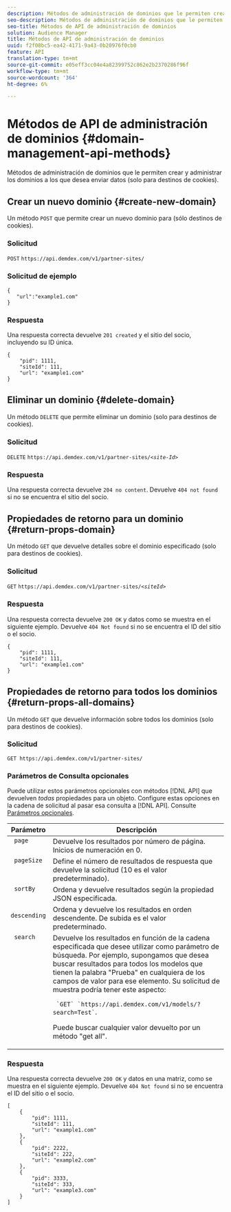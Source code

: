 ```yaml
---
description: Métodos de administración de dominios que le permiten crear y administrar los dominios a los que desea enviar datos (solo para destinos de cookies).
seo-description: Métodos de administración de dominios que le permiten crear y administrar los dominios a los que desea enviar datos (solo para destinos de cookies).
seo-title: Métodos de API de administración de dominios
solution: Audience Manager
title: Métodos de API de administración de dominios
uuid: f2f08bc5-ea42-4171-9a43-0b20976f0cb0
feature: API
translation-type: tm+mt
source-git-commit: e05eff3cc04e4a82399752c862e2b2370286f96f
workflow-type: tm+mt
source-wordcount: '364'
ht-degree: 6%

---
```



# Métodos de API de administración de dominios {#domain-management-api-methods}

Métodos de administración de dominios que le permiten crear y administrar los dominios a los que desea enviar datos (solo para destinos de cookies).

<!-- c_partner_site.xml -->

## Crear un nuevo dominio {#create-new-domain}

Un método `POST` que permite crear un nuevo dominio para (sólo destinos de cookies).

<!-- r_post_new_partner_site.xml -->

### Solicitud

`POST` `https://api.demdex.com/v1/partner-sites/`

### Solicitud de ejemplo

```
{
   "url":"example1.com"
}
```

### Respuesta

Una respuesta correcta devuelve `201 created` y el sitio del socio, incluyendo su ID única.

```
{
    "pid": 1111,
    "siteId": 111,
    "url": "example1.com"
}
```

## Eliminar un dominio {#delete-domain}

Un método `DELETE` que permite eliminar un dominio (solo para destinos de cookies).

<!-- r_delete_partner_site.xml -->

### Solicitud

`DELETE` `https://api.demdex.com/v1/partner-sites/`*`<site-Id>`*

### Respuesta

Una respuesta correcta devuelve `204 no content`. Devuelve `404 not found` si no se encuentra el sitio del socio.

## Propiedades de retorno para un dominio {#return-props-domain}

Un método `GET` que devuelve detalles sobre el dominio especificado (solo para destinos de cookies).

<!-- r_get_partner_site.xml -->

### Solicitud

`GET` `https://api.demdex.com/v1/partner-sites/`*`<siteId>`*

### Respuesta

Una respuesta correcta devuelve `200 OK` y datos como se muestra en el siguiente ejemplo. Devuelve `404 Not found` si no se encuentra el ID del sitio o el socio.

```
{
    "pid": 1111,
    "siteId": 111,
    "url": "example1.com"
}
```

## Propiedades de retorno para todos los dominios {#return-props-all-domains}

Un método `GET` que devuelve información sobre todos los dominios (solo para destinos de cookies).

<!-- r_get_partner_sites.xml -->

### Solicitud

`GET https://api.demdex.com/v1/partner-sites/`

### Parámetros de Consulta opcionales

Puede utilizar estos parámetros opcionales con métodos [!DNL API] que devuelven *todas* propiedades para un objeto. Configure estas opciones en la cadena de solicitud al pasar esa consulta a [!DNL API]. Consulte [Parámetros opcionales](../../api/rest-api-main/aam-api-getting-started.md#optional-api-query-parameters).

<table id="table_B05A8EE22C9A4C72B84A8479E1AB7D0A"> 
 <thead> 
  <tr> 
   <th colname="col1" class="entry"> Parámetro </th> 
   <th colname="col2" class="entry"> Descripción </th> 
  </tr>
 </thead>
 <tbody> 
  <tr valign="top"> 
   <td colname="col1"><code> page</code> </td> 
   <td colname="col2"> Devuelve los resultados por número de página. Inicios de numeración en 0. </td> 
  </tr> 
  <tr valign="top"> 
   <td colname="col1"><code> pageSize</code> </td> 
   <td colname="col2"> Define el número de resultados de respuesta que devuelve la solicitud (10 es el valor predeterminado). </td>
  </tr>
  <tr valign="top"> 
   <td colname="col1"><code> sortBy</code> </td> 
   <td colname="col2"> Ordena y devuelve resultados según la propiedad JSON especificada. </td>
  </tr>
  <tr valign="top"> 
   <td colname="col1"><code> descending</code> </td>
   <td colname="col2"> Ordena y devuelve los resultados en orden descendente. De subida es el valor predeterminado. </td>
  </tr>
  <tr valign="top">
   <td colname="col1"><code> search</code> </td>
   <td colname="col2">Devuelve los resultados en función de la cadena especificada que desee utilizar como parámetro de búsqueda. Por ejemplo, supongamos que desea buscar resultados para todos los modelos que tienen la palabra "Prueba" en cualquiera de los campos de valor para ese elemento. Su solicitud de muestra podría tener este aspecto: <p><code> `GET` `https://api.demdex.com/v1/models/?search=Test`</code>. </p> <p>Puede buscar cualquier valor devuelto por un método "get all". </p> </td>
  </tr> 
 </tbody> 
</table>

### Respuesta

Una respuesta correcta devuelve `200 OK` y datos en una matriz, como se muestra en el siguiente ejemplo. Devuelve `404 Not found` si no se encuentra el ID del sitio o el socio.

```
[
    {
        "pid": 1111,
        "siteId": 111,
        "url": "example1.com"
    },
    {
        "pid": 2222,
        "siteId": 222,
        "url": "example2.com"
    },
    {
        "pid": 3333,
        "siteId": 333,
        "url": "example3.com"
    }
]
```
